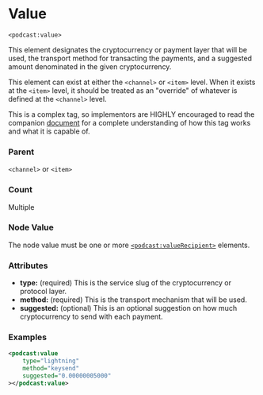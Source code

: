 # Value

`<podcast:value>`

This element designates the cryptocurrency or payment layer that will be used, the transport method for transacting the payments, and a suggested amount denominated in the given cryptocurrency.

This element can exist at either the `<channel>` or `<item>` level. When it exists at the `<item>` level, it should be treated as an "override" of whatever is defined at the `<channel>` level.

This is a complex tag, so implementors are HIGHLY encouraged to read the companion [document](https://github.com/Podcastindex-org/podcast-namespace/blob/main/value/value.md) for a complete understanding of how this tag works and what it is capable of.

### Parent

`<channel>` or `<item>`

### Count

Multiple

### Node Value

The node value must be one or more [`<podcast:valueRecipient>`](valueRecipient.md) elements.

### Attributes

- **type:** (required) This is the service slug of the cryptocurrency or protocol layer.
- **method:** (required) This is the transport mechanism that will be used.
- **suggested:** (optional) This is an optional suggestion on how much cryptocurrency to send with each payment.

### Examples

```xml
<podcast:value
    type="lightning"
    method="keysend"
    suggested="0.00000005000"
></podcast:value>
```
